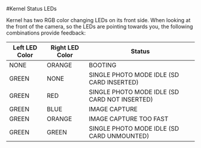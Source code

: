 #Kernel Status LEDs

Kernel has two RGB color changing LEDs on its front side. When looking at the front of the camera, so the LEDs are pointing towards you, the following combinations provide feedback:

| Left LED Color | Right LED Color | Status |
| --- | --- | --- |
| NONE | ORANGE | BOOTING |
| GREEN | NONE | SINGLE PHOTO MODE IDLE (SD CARD INSERTED) |
| GREEN | RED | SINGLE PHOTO MODE IDLE (SD CARD NOT INSERTED) |
| GREEN | BLUE | IMAGE CAPTURE |
| GREEN | ORANGE | IMAGE CAPTURE TOO FAST |
| GREEN | GREEN | SINGLE PHOTO MODE IDLE (SD CARD UNMOUNTED) |




















